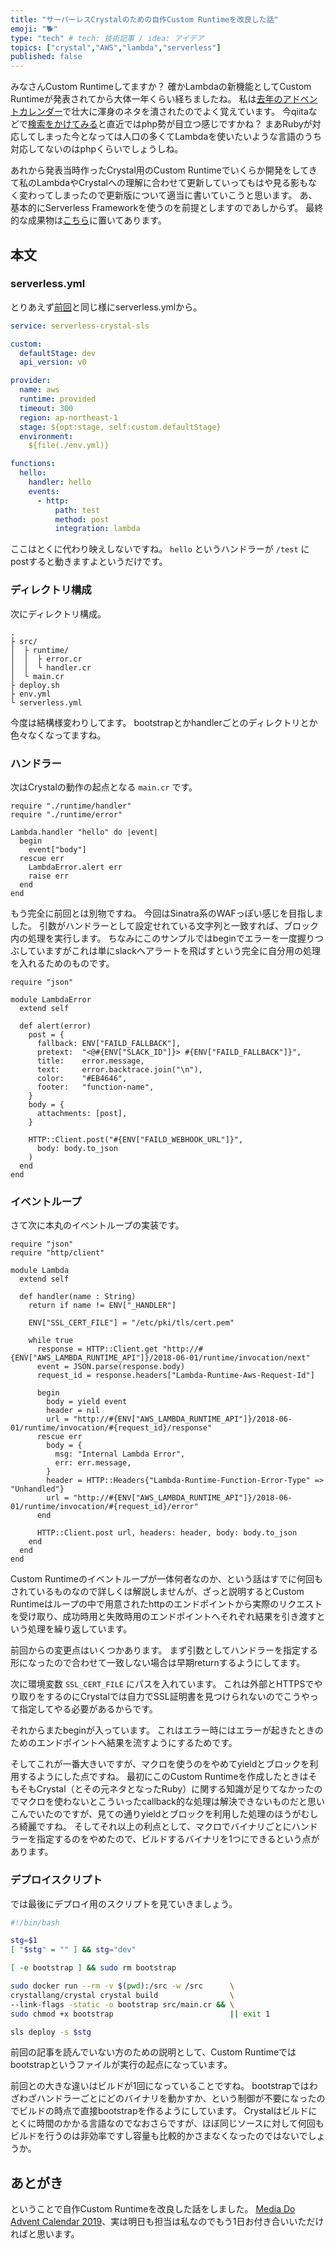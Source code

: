 ```yaml
---
title: "サーバーレスCrystalのための自作Custom Runtimeを改良した話"
emoji: "🐕"
type: "tech" # tech: 技術記事 / idea: アイデア
topics: ["crystal","AWS","lambda","serverless"]
published: false
---
```


みなさんCustom Runtimeしてますか？
確かLambdaの新機能としてCustom Runtimeが発表されてから大体一年くらい経ちましたね。
私は[去年のアドベントカレンダー](https://qiita.com/qazx7412/items/5054331183f8655f541c)で壮大に渾身のネタを潰されたのでよく覚えています。
今qiitaなどで[検索をかけてみる](https://qiita.com/search?utf8=✓&sort=created&q="custom+runtime")と直近ではphp勢が目立つ感じですかね？
まあRubyが対応してしまった今となっては人口の多くてLambdaを使いたいような言語のうち対応してないのはphpくらいでしょうしね。

あれから発表当時作ったCrystal用のCustom Runtimeでいくらか開発をしてきて私のLambdaやCrystalへの理解に合わせて更新していってもはや見る影もなく変わってしまったので更新版について適当に書いていこうと思います。
あ、基本的にServerless Frameworkを使うのを前提としますのであしからず。
最終的な成果物は[こちら](https://github.com/limit7412/lambda-crystal-sls)に置いてあります。

## 本文
### serverless.yml
とりあえず[前回](https://qiita.com/qazx7412/items/5054331183f8655f541c)と同じ様にserverless.ymlから。

```serverless.yml
service: serverless-crystal-sls

custom:
  defaultStage: dev
  api_version: v0

provider:
  name: aws
  runtime: provided
  timeout: 300
  region: ap-northeast-1
  stage: ${opt:stage, self:custom.defaultStage}
  environment:
    ${file(./env.yml)}

functions:
  hello:
    handler: hello
    events:
      - http:
          path: test
          method: post
          integration: lambda
```

ここはとくに代わり映えしないですね。
`hello` というハンドラーが `/test` にpostすると動きますよというだけです。

### ディレクトリ構成
次にディレクトリ構成。

```ディレクトリ構成
.
├ src/
│  ├ runtime/
│  │  ├ error.cr
│  │  └ handler.cr
│  └ main.cr
├ deploy.sh
├ env.yml
└ serverless.yml
```

今度は結構様変わりしてます。
bootstrapとかhandlerごとのディレクトリとか色々なくなってますね。

### ハンドラー
次はCrystalの動作の起点となる `main.cr` です。

```rb:src/main.cr
require "./runtime/handler"
require "./runtime/error"

Lambda.handler "hello" do |event|
  begin
    event["body"]
  rescue err
    LambdaError.alert err
    raise err
  end
end
```

もう完全に前回とは別物ですね。
今回はSinatra系のWAFっぽい感じを目指しました。
引数がハンドラーとして設定せれている文字列と一致すれば、ブロック内の処理を実行します。
ちなみにこのサンプルではbeginでエラーを一度握りつぶしていますがこれは単にslackへアラートを飛ばすという完全に自分用の処理を入れるためのものです。

```rb:src/runtime/error.cr
require "json"

module LambdaError
  extend self

  def alert(error)
    post = {
      fallback: ENV["FAILD_FALLBACK"],
      pretext:  "<@#{ENV["SLACK_ID"]}> #{ENV["FAILD_FALLBACK"]}",
      title:    error.message,
      text:     error.backtrace.join("\n"),
      color:    "#EB4646",
      footer:   "function-name",
    }
    body = {
      attachments: [post],
    }

    HTTP::Client.post("#{ENV["FAILD_WEBHOOK_URL"]}",
      body: body.to_json
    )
  end
end
```

### イベントループ
さて次に本丸のイベントループの実装です。

```rb:src/runtime/handler.cr
require "json"
require "http/client"

module Lambda
  extend self

  def handler(name : String)
    return if name != ENV["_HANDLER"]

    ENV["SSL_CERT_FILE"] = "/etc/pki/tls/cert.pem"

    while true
      response = HTTP::Client.get "http://#{ENV["AWS_LAMBDA_RUNTIME_API"]}/2018-06-01/runtime/invocation/next"
      event = JSON.parse(response.body)
      request_id = response.headers["Lambda-Runtime-Aws-Request-Id"]

      begin
        body = yield event
        header = nil
        url = "http://#{ENV["AWS_LAMBDA_RUNTIME_API"]}/2018-06-01/runtime/invocation/#{request_id}/response"
      rescue err
        body = {
          msg: "Internal Lambda Error",
          err: err.message,
        }
        header = HTTP::Headers{"Lambda-Runtime-Function-Error-Type" => "Unhandled"}
        url = "http://#{ENV["AWS_LAMBDA_RUNTIME_API"]}/2018-06-01/runtime/invocation/#{request_id}/error"
      end

      HTTP::Client.post url, headers: header, body: body.to_json
    end
  end
end
```

Custom Runtimeのイベントループが一体何者なのか、という話はすでに何回もされているものなので詳しくは解説しませんが、ざっと説明するとCustom Runtimeはループの中で用意されたhttpのエンドポイントから実際のリクエストを受け取り、成功時用と失敗時用のエンドポイントへそれぞれ結果を引き渡すという処理を繰り返しています。

前回からの変更点はいくつかあります。
まず引数としてハンドラーを指定する形になったので合わせて一致しない場合は早期returnするようにしてます。

次に環境変数 `SSL_CERT_FILE` にパスを入れています。
これは外部とHTTPSでやり取りをするのにCrystalでは自力でSSL証明書を見つけられないのでこうやって指定してやる必要があるからです。

それからまたbeginが入っています。
これはエラー時にはエラーが起きたときのためのエンドポイントへ結果を流すようにするためです。

そしてこれが一番大きいですが、マクロを使うのをやめてyieldとブロックを利用するようにした点ですね。
最初にこのCustom Runtimeを作成したときはそもそもCrystal（とその元ネタとなったRuby）に関する知識が足りてなかったのでマクロを使わないとこういったcallback的な処理は解決できないものだと思いこんでいたのですが、見ての通りyieldとブロックを利用した処理のほうがむしろ綺麗ですね。
そしてそれ以上の利点として、マクロでバイナリごとにハンドラーを指定するのをやめたので、ビルドするバイナリを1つにできるという点があります。

### デプロイスクリプト
では最後にデプロイ用のスクリプトを見ていきましょう。

```sh:deploy.sh
#!/bin/bash

stg=$1
[ "$stg" = "" ] && stg="dev"

[ -e bootstrap ] && sudo rm bootstrap

sudo docker run --rm -v $(pwd):/src -w /src      \
crystallang/crystal crystal build                \
--link-flags -static -o bootstrap src/main.cr && \
sudo chmod +x bootstrap                          || exit 1

sls deploy -s $stg
```

前回の記事を読んでいない方のための説明として、Custom Runtimeではbootstrapというファイルが実行の起点になっています。

前回との大きな違いはビルドが1回になっていることですね。
bootstrapではわざわざハンドラーごとにどのバイナリを動かすか、という制御が不要になったのでビルドの時点で直接bootstrapを作るようにしています。
Crystalはビルドにとくに時間のかかる言語なのでなおさらですが、ほぼ同じソースに対して何回もビルドを行うのは非効率ですし容量も比較的かさまなくなったのではないでしょうか。


## あとがき
ということで自作Custom Runtimeを改良した話をしました。
[Media Do Advent Calendar 2019](https://qiita.com/advent-calendar/2019/mediado)、実は明日も担当は私なのでもう1日お付き合いいただければと思います。
